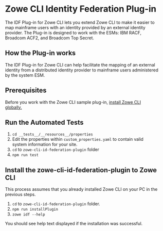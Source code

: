 # Zowe CLI Identity Federation Plug-in

The IDF Plug-in for Zowe CLI lets you extend Zowe CLI to make it easier to map mainframe users with an identity provided by an external identity provider.
The Plug-in is designed to work with the ESMs: IBM RACF, Broadcom ACF2, and Broadcom Top Secret.

## How the Plug-in works

The IDF Plug-in for Zowe CLI can help facilitate the mapping of an external identity from a distributed identity provider to mainframe users administered by the system ESM.

## Prerequisites

Before you work with the Zowe CLI sample plug-in, [install Zowe CLI globally.](https://docs.zowe.org/stable/user-guide/cli-installcli.html)

## Run the Automated Tests

1. `cd __tests__/__resources__/properties`
2. Edit the properties within `custom_properties.yaml` to contain valid system information for your site.
3. `cd` to `zowe-cli-id-federation-plugin` folder
4. `npm run test`

## Install the zowe-cli-id-federation-plugin to Zowe CLI

This process assumes that you already installed Zowe CLI on your PC in the previous steps.

1. `cd` to `zowe-cli-id-federation-plugin` folder.
2. `npm run installPlugin`
3. `zowe idf --help`

You should see help text displayed if the installation was successful.
